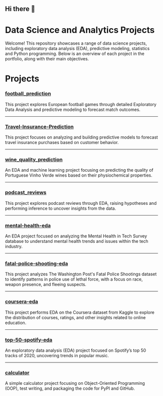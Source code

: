 ## Hi there 👋

# Data Science and Analytics Projects

Welcome! This repository showcases a range of data science projects, including exploratory data analysis (EDA), predictive modeling, statistics and Python programming. Below is an overview of each project in the portfolio, along with their main objectives.

# Projects

### [football_prediction](https://github.com/Jpooouks/football_prediction)  
This project explores European football games through detailed Exploratory Data Analysis and predictive modeling to forecast match outcomes.

---

### [Travel-Insurance-Prediction](https://github.com/Jpooouks/Travel-Insurance-Prediction)  
This project focuses on analyzing and building predictive models to forecast travel insurance purchases based on customer behavior.

---

### [wine_quality_prediction](https://github.com/Jpooouks/wine_quality_prediction)  
An EDA and machine learning project focusing on predicting the quality of Portuguese Vinho Verde wines based on their physiochemical properties.

---

### [podcast_reviews](https://github.com/Jpooouks/podcast_reviews)  
This project explores podcast reviews through EDA, raising hypotheses and performing inference to uncover insights from the data.

---

### [mental-health-eda](https://github.com/Jpooouks/mental-health-eda)  
An EDA project focused on analyzing the Mental Health in Tech Survey database to understand mental health trends and issues within the tech industry.

---

### [fatal-police-shooting-eda](https://github.com/Jpooouks/fatal-police-shooting-eda)  
This project analyzes The Washington Post's Fatal Police Shootings dataset to identify patterns in police use of lethal force, with a focus on race, weapon presence, and fleeing suspects.

---

### [coursera-eda](https://github.com/Jpooouks/coursera-eda)  
This project performs EDA on the Coursera dataset from Kaggle to explore the distribution of courses, ratings, and other insights related to online education.

---

### [top-50-spotify-eda](https://github.com/Jpooouks/top-50-spotify-eda)  
An exploratory data analysis (EDA) project focused on Spotify’s top 50 tracks of 2020, uncovering trends in popular music.

---

### [calculator](https://github.com/Jpooouks/calculator)  
A simple calculator project focusing on Object-Oriented Programming (OOP), test writing, and packaging the code for PyPI and GitHub.

